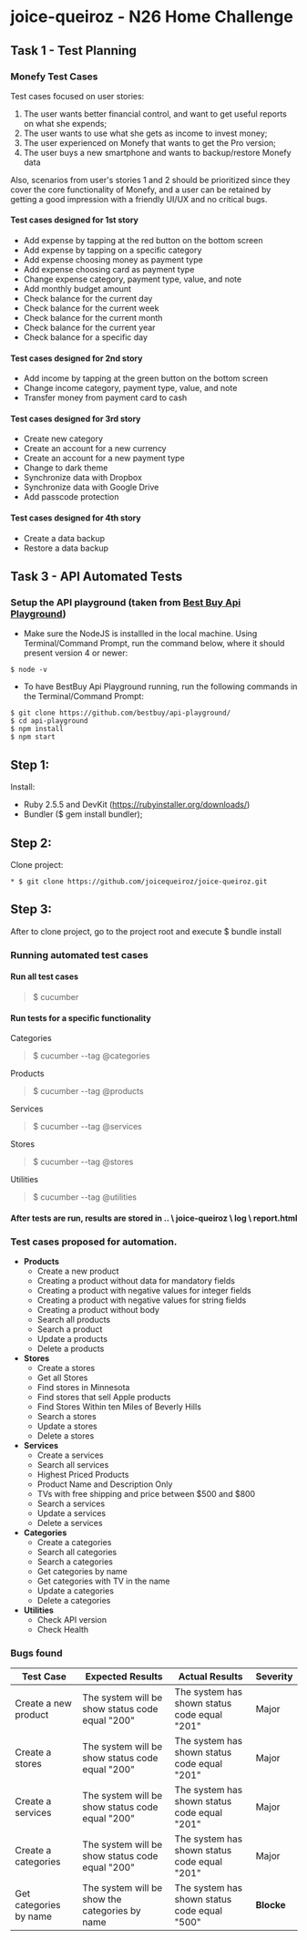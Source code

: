 # joice-queiroz - N26 Home Challenge
## Task 1 - Test Planning
### Monefy Test Cases 
Test cases focused on user stories:
1. The user wants better financial control, and want to get useful reports on what she expends;
2. The user wants to use what she gets as income to invest money;
3. The user experienced on Monefy that wants to get the Pro version;
4. The user buys a new smartphone and wants to backup/restore Monefy data

Also, scenarios from user's stories 1 and 2 should be prioritized since they cover the core functionality of Monefy, and a user can be retained by getting a good impression with a friendly UI/UX and no critical bugs.
#### Test cases designed for 1st story
* Add expense by tapping at the red button on the bottom screen
* Add expense by tapping on a specific category
* Add expense choosing money as payment type
* Add expense choosing card as payment type
* Change expense category, payment type, value, and note
* Add monthly budget amount
* Check balance for the current day 
* Check balance for the current week 
* Check balance for the current month 
* Check balance for the current year 
* Check balance for a specific day
#### Test cases designed for 2nd story
* Add income by tapping at the green button on the bottom screen
* Change income category, payment type, value, and note
* Transfer money from payment card to cash
#### Test cases designed for 3rd story
* Create new category
* Create an account for a new currency
* Create an account for a new payment type
* Change to dark theme
* Synchronize data with Dropbox
* Synchronize data with Google Drive
* Add passcode protection
#### Test cases designed for 4th story
* Create a data backup
* Restore a data backup
## Task 3 - API Automated Tests
### Setup the API playground (taken from [Best Buy Api Playground](https://github.com/bestbuy/api-playground/#getting-started))
* Make sure the NodeJS is installled in the local machine. Using Terminal/Command Prompt, run the command below, where it should present version 4 or newer:
```text
$ node -v
```
* To have BestBuy Api Playground running, run the following commands in the Terminal/Command Prompt:
```text
$ git clone https://github.com/bestbuy/api-playground/
$ cd api-playground
$ npm install
$ npm start
```
## Step 1:
Install:
* Ruby 2.5.5 and DevKit (https://rubyinstaller.org/downloads/)
* Bundler ($ gem install bundler);
## Step 2:
Clone project: 

    * $ git clone https://github.com/joicequeiroz/joice-queiroz.git
## Step 3:
After to clone project, go to the project root and execute $ bundle install

### Running automated test cases
#### Run all test cases
<blockquote>$ cucumber</blockquote>

#### Run tests for a specific functionality
Categories
    <blockquote>$ cucumber --tag @categories</blockquote>

Products
    <blockquote>$ cucumber --tag @products</blockquote>

Services
    <blockquote>$ cucumber --tag @services</blockquote>

Stores
    <blockquote>$ cucumber --tag @stores</blockquote>

Utilities
    <blockquote>$ cucumber --tag @utilities</blockquote>

#### After tests are run, results are stored in .. \ joice-queiroz \ log \ report.html

### Test cases proposed for automation.
* **Products**
  * Create a new product
  * Creating a product without data for mandatory fields
  * Creating a product with negative values for integer fields
  * Creating a product with negative values for string fields
  * Creating a product without body
  * Search all products
  * Search a product 
  * Update a products
  * Delete a products
* **Stores**
  * Create a stores
  * Get all Stores
  * Find stores in Minnesota
  * Find stores that sell Apple products
  * Find Stores Within ten Miles of Beverly Hills
  * Search a stores
  * Update a stores
  * Delete a stores
* **Services**
  * Create a services
  * Search all services
  * Highest Priced Products
  * Product Name and Description Only
  * TVs with free shipping and price between $500 and $800
  * Search a services
  * Update a services
  * Delete a services
* **Categories**
  * Create a categories
  * Search all categories
  * Search a categories
  * Get categories by name
  * Get categories with TV in the name
  * Update a categories
  * Delete a categories
* **Utilities**
  * Check API version
  * Check Health
### Bugs found
Test Case | Expected Results | Actual Results | Severity
--- | --- | --- | ---
Create a new product | The system will be show status code equal "200" | The system has shown status code equal "201" | Major 
Create a stores | The system will be show status code equal "200" | The system has shown status code equal "201" | Major  | The system will be show status code equal "200" | The system has shown status code equal "201" | Major 
Create a services | The system will be show status code equal "200" | The system has shown status code equal "201" | Major 
Create a categories | The system will be show status code equal "200" | The system has shown status code equal "201" | Major
Get categories by name | The system will be show the categories by name | The system has shown status code equal "500" | **Blocke**